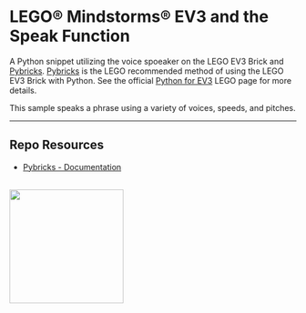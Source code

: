 # LEGO® Mindstorms® EV3 and the Speak Function

A Python snippet utilizing the voice spoeaker on the LEGO EV3 Brick and [Pybricks](https://pybricks.com/). [Pybricks](https://pybricks.com/) is the LEGO recommended method of using the LEGO EV3 Brick with Python. See the official [Python for EV3](https://education.lego.com/en-us/support/mindstorms-ev3/python-for-ev3) LEGO page for more details. 

This sample speaks a phrase using a variety of voices, speeds, and pitches. 

***

## Repo Resources

- [Pybricks - Documentation](https://docs.pybricks.com/en/latest/ev3devices.html)

<br>
<a href="https://codeadam.ca">
<img src="https://cdn.codeadam.ca/images@1.0.0/codeadam-logo-coloured-horizontal.png" width="200">
</a>
